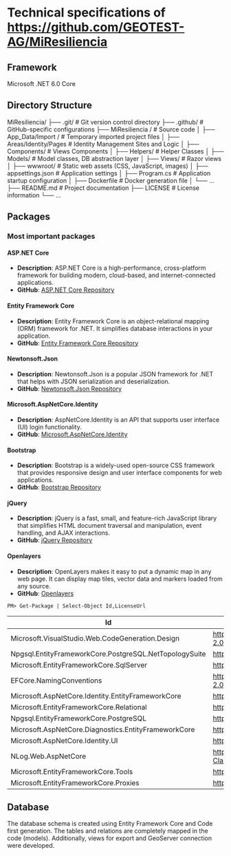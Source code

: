 # Technical specifications of https://github.com/GEOTEST-AG/MiResiliencia 
## Framework 
Microsoft .NET 6.0 Core

## Directory Structure

MiResiliencia/ 
├── .git/ # Git version control directory 
├── .github/ # GitHub-specific configurations 
├── MiResiliencia / # Source code 
│ ├── App_Data/Import / # Temporary imported project files 
│ ├── Areas/Identity/Pages # Identity Management Sites and Logic 
│ ├── Components/ # Views Components 
│ ├── Helpers/ # Helper Classes
│ ├── Models/ # Model classes, DB abstraction layer
│ ├── Views/ # Razor views 
│ ├── wwwroot/ # Static web assets (CSS, JavaScript, images) 
│ ├── appsettings.json # Application settings 
│ ├── Program.cs # Application startup configuration
│ ├── Dockerfile # Docker generation file
│ └── ... 
├── README.md # Project documentation 
├── LICENSE # License information 
└── ...

## Packages 

### Most important packages

#### ASP.NET Core
- **Description**: ASP.NET Core is a high-performance, cross-platform framework for building modern, cloud-based, and internet-connected applications.
- **GitHub**: [ASP.NET Core Repository](https://github.com/dotnet/aspnetcore)

#### Entity Framework Core
- **Description**: Entity Framework Core is an object-relational mapping (ORM) framework for .NET. It simplifies database interactions in your application.
- **GitHub**: [Entity Framework Core Repository](https://github.com/dotnet/efcore)

#### Newtonsoft.Json
- **Description**: Newtonsoft.Json is a popular JSON framework for .NET that helps with JSON serialization and deserialization.
- **GitHub**: [Newtonsoft.Json Repository](https://github.com/JamesNK/Newtonsoft.Json)

#### Microsoft.AspNetCore.Identity
- **Description**: AspNetCore.Identity is an API that supports user interface (UI) login functionality.
- **GitHub**: [Microsoft.AspNetCore.Identity](https://learn.microsoft.com/en-us/aspnet/core/security/authentication/identity?view=aspnetcore-7.0&tabs=visual-studio)

#### Bootstrap
- **Description**: Bootstrap is a widely-used open-source CSS framework that provides responsive design and user interface components for web applications.
- **GitHub**: [Bootstrap Repository](https://github.com/twbs/bootstrap)

#### jQuery
- **Description**: jQuery is a fast, small, and feature-rich JavaScript library that simplifies HTML document traversal and manipulation, event handling, and AJAX interactions.
- **GitHub**: [jQuery Repository](https://github.com/jquery/jquery)

#### Openlayers
- **Description**: OpenLayers makes it easy to put a dynamic map in any web page. It can display map tiles, vector data and markers loaded from any source.
- **GitHub**: [Openlayers](https://openlayers.org/)



```PM> Get-Package | Select-Object Id,LicenseUrl```

| Id                                                     | LicenseUrl                             |
| --                                                     | ----------                             |
| Microsoft.VisualStudio.Web.CodeGeneration.Design       | https://licenses.nuget.org/Apache-2.0  |
| Npgsql.EntityFrameworkCore.PostgreSQL.NetTopologySuite | https://licenses.nuget.org/PostgreSQL  |
| Microsoft.EntityFrameworkCore.SqlServer                | https://licenses.nuget.org/MIT         |
| EFCore.NamingConventions                               | https://licenses.nuget.org/Apache-2.0  |
| Microsoft.AspNetCore.Identity.EntityFrameworkCore      | https://licenses.nuget.org/MIT         |
| Microsoft.EntityFrameworkCore.Relational               | https://licenses.nuget.org/MIT         |
| Npgsql.EntityFrameworkCore.PostgreSQL                  | https://licenses.nuget.org/PostgreSQL  |
| Microsoft.AspNetCore.Diagnostics.EntityFrameworkCore   | https://licenses.nuget.org/MIT         |
| Microsoft.AspNetCore.Identity.UI                       | https://licenses.nuget.org/MIT         |
| NLog.Web.AspNetCore                                    | https://licenses.nuget.org/BSD-3-Clause|
| Microsoft.EntityFrameworkCore.Tools                    | https://licenses.nuget.org/MIT         |
| Microsoft.EntityFrameworkCore.Proxies                  | https://licenses.nuget.org/MIT         |

## Database
The database schema is created using Entity Framework Core and Code first generation. The tables and relations are completely mapped in the code (models).
Additionally, views for export and GeoServer connection were developed.
